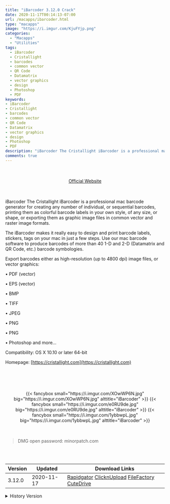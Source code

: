 ```yaml
---
title: "iBarcoder 3.12.0 Crack"
date: 2020-11-17T00:14:13-07:00
url: /macapps/ibarcoder.html
type: "macapps"
image: "https://i.imgur.com/KjuFYjp.png"
categories:
  - "Macapps"
  - "Utilities"
tags:
  - iBarcoder
  - Cristallight
  - barcodes
  - common vector
  - QR Code
  - Datamatrix
  - vector graphics
  - design
  - Photoshop
  - PDF
keywords:
- iBarcoder
- Cristallight
- barcodes
- common vector
- QR Code
- Datamatrix
- vector graphics
- design
- Photoshop
- PDF
description: "iBarcoder The Cristallight iBarcoder is a professional mac barcode generator for creating any number of individual, or sequential barcodes, printing them as colorful barcode labels in your own style"
comments: true
---
```


<br/>
<br/>
<center>
<a href="https://cristallight.com" target="blank"><div class="border px-4 border-blue-500 rounded-lg transition duration-500 
    ease-in-out w-48 text-lg text-blue-500 text-center hover:bg-blue-500 hover:text-white">
  Official Website 
</div></a>
</center>
<br/>
<br/>

iBarcoder The Cristallight iBarcoder is a professional mac barcode generator for creating any number of individual, or sequential barcodes, printing them as colorful barcode labels in your own style, of any size, or shape, or exporting them as graphic image files in common vector and raster image formats.

The iBarcoder makes it really easy to design and print barcode labels, stickers, tags on your mac in just a few steps. Use our mac barcode software to produce barcodes of more than 40 1-D and 2-D (Datamatrix and QR Code, etc.) barcode symbologies.

Export barcodes either as high-resolution (up to 4800 dpi) image files, or vector graphics:

• PDF (vector)

• EPS (vector)

• BMP

• TIFF

• JPEG

• PNG

• PNG

• Photoshop and more…

Compatibility: OS X 10.10 or later 64-bit

Homepage: [https://cristallight.com](https://cristallight.com)

<br/>
<br/>
<script async src="https://pagead2.googlesyndication.com/pagead/js/adsbygoogle.js"></script>
<ins class="adsbygoogle"
     style="display:block; text-align:center;"
     data-ad-layout="in-article"
     data-ad-format="fluid"
     data-ad-client="ca-pub-8746275014476192"
     data-ad-slot="5144997159"></ins>
<script>
     (adsbygoogle = window.adsbygoogle || []).push({});
</script>
<br/>
<br/>


<center>

<div class="w-full grid grid-cols-3 flex gap-2">
{{< fancybox small="https://i.imgur.com/XOwWP6N.jpg" big="https://i.imgur.com/XOwWP6N.jpg" alttitle="iBarcoder" >}}
{{< fancybox small="https://i.imgur.com/e0RU9de.jpg" big="https://i.imgur.com/e0RU9de.jpg" alttitle="iBarcoder" >}}
{{< fancybox small="https://i.imgur.com/1ybbwpL.jpg" big="https://i.imgur.com/1ybbwpL.jpg" alttitle="iBarcoder" >}}
</div>

</center>

<br/>
<br/>


> DMG open password: minorpatch.com

<br/>

<br/>
<div id="history_version" class="history_version">

| Version | Updated | Download Links |
| ---- | ---- | ---- |
| 3.12.0 | 2020-11-17 | [Rapidgator](https://ouo.io/vVqP8s)   [ClicknUpload](https://ouo.io/EBWjt2)   [FileFactory](https://ouo.io/IY48aA)   [CuteDrive](https://ouo.io/o78r63) |
<details>
<summary>History Version</summary>

| Version | Updated | Download Links |
| ---- | ---- | ---- |
| 3.11.6 | 2020-07-31 | [UsersCloud](https://ouo.io/kR3HSx)   [ClicknUpload](https://ouo.io/8Jhwab)   [FileFactory](https://ouo.io/LoFxzy)   [CuteDrive](https://ouo.io/5a67WK2) |
| 3.11.5 | 2020-06-24 | [UsersCloud](https://ouo.io/zhGWvS2)   [ClicknUpload](https://ouo.io/35aqwY)   [FileFactory](https://ouo.io/hdjpYj)   [CuteDrive](https://ouo.io/Jk730E) |
| 3.11.4 | 2020-05-17 | [UsersCloud](https://ouo.io/MYsreQ)   [ClicknUpload](https://ouo.io/vLLIC5v)   [FileFactory](https://ouo.io/Lf1JfT0)   [CuteDrive](https://ouo.io/gisheM) |
| 3.11.3 | 2020-04-29 | [UsersCloud](https://ouo.io/XvBzdf)   [ClicknUpload](https://ouo.io/PKnpH0F)   [FileFactory](https://ouo.io/n93xi)   [CuteDrive](https://ouo.io/GVLoTD) |
| 3.11.1 | 2020-02-10 | [UsersCloud](https://ouo.io/dg1PJx6)   [ClicknUpload](https://ouo.io/6nRRHF)   [Mega](https://ouo.io/u794zh)   [CuteDrive](https://ouo.io/USAWje) |
| 3.11 | 2020-02-05 | [UsersCloud](https://ouo.io/DrOFoB)   [ClicknUpload](https://ouo.io/6XaUw9)   [Mega](https://ouo.io/h6fCZtN)   [CuteDrive](https://ouo.io/qYqufN) |
</details>

</div>
